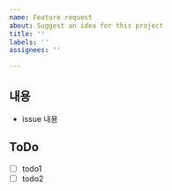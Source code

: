 ```yaml
---
name: Feature request
about: Suggest an idea for this project
title: ''
labels: ''
assignees: ''

---
```


## 내용
- issue 내용

## ToDo
- [ ] todo1
- [ ] todo2
